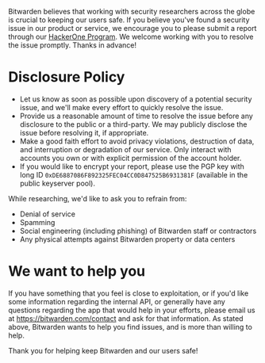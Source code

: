 Bitwarden believes that working with security researchers across the globe is crucial to keeping our users safe. If you believe you've found a security issue in our product or service, we encourage you to please submit a report through our [HackerOne Program](https://hackerone.com/bitwarden/). We welcome working with you to resolve the issue promptly. Thanks in advance!

# Disclosure Policy

- Let us know as soon as possible upon discovery of a potential security issue, and we'll make every effort to quickly resolve the issue.
- Provide us a reasonable amount of time to resolve the issue before any disclosure to the public or a third-party. We may publicly disclose the issue before resolving it, if appropriate.
- Make a good faith effort to avoid privacy violations, destruction of data, and interruption or degradation of our service. Only interact with accounts you own or with explicit permission of the account holder.
- If you would like to encrypt your report, please use the PGP key with long ID `0xDE6887086F892325FEC04CC0D847525B6931381F` (available in the public keyserver pool).

While researching, we'd like to ask you to refrain from:

- Denial of service
- Spamming
- Social engineering (including phishing) of Bitwarden staff or contractors
- Any physical attempts against Bitwarden property or data centers

# We want to help you

If you have something that you feel is close to exploitation, or if you'd like some information regarding the internal API, or generally have any questions regarding the app that would help in your efforts, please email us at <https://bitwarden.com/contact> and ask for that information. As stated above, Bitwarden wants to help you find issues, and is more than willing to help.

Thank you for helping keep Bitwarden and our users safe!
